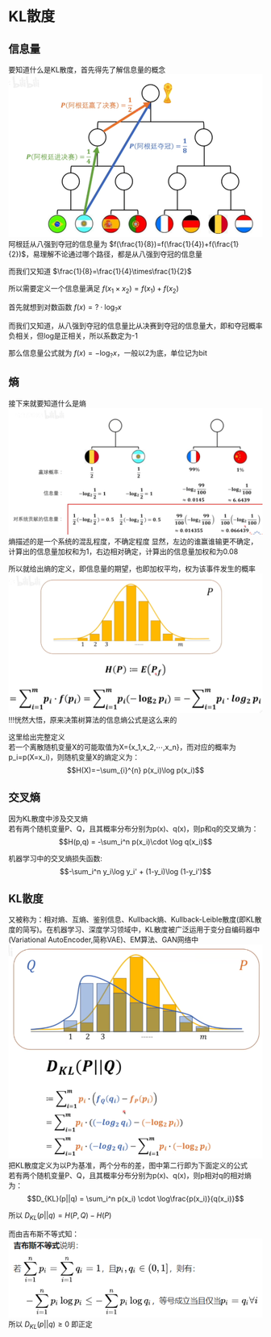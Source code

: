 # KL散度
## 信息量
要知道什么是KL散度，首先得先了解信息量的概念
![Alt text](https://raw.githubusercontent.com/Cccccz-x/md/master/image.png)
阿根廷从八强到夺冠的信息量为 $f(\frac{1}{8})=f(\frac{1}{4})+f(\frac{1}{2})$，易理解不论通过哪个路径，都是从八强到夺冠的信息量

而我们又知道 $\frac{1}{8}=\frac{1}{4}\times\frac{1}{2}$

所以需要定义一个信息量满足 $f(x_1 \times x_2) = f(x_1) + f(x_2)$

首先就想到对数函数 $f(x) = ?\cdot \log_?x$

而我们又知道，从八强到夺冠的信息量比从决赛到夺冠的信息量大，即和夺冠概率负相关，但log是正相关，所以系数定为-1

那么信息量公式就为 $f(x)=-\log_?x$，一般以2为底，单位记为bit

## 熵
接下来就要知道什么是熵
![Alt text](https://raw.githubusercontent.com/Cccccz-x/md/master/image-1.png)
熵描述的是一个系统的混乱程度，不确定程度
显然，左边的谁赢谁输更不确定，计算出的信息量加权和为1，右边相对确定，计算出的信息量加权和为0.08

所以就给出熵的定义，即信息量的期望，也即加权平均，权为该事件发生的概率
![Alt text](https://raw.githubusercontent.com/Cccccz-x/md/master/image-2.png)
!!!恍然大悟，原来决策树算法的信息熵公式是这么来的

这里给出完整定义  
若一个离散随机变量X的可能取值为X={x_1,x_2,⋯,x_n}，而对应的概率为p_i=p(X=x_i)，则随机变量X的熵定义为：
$$H(X)=−\sum_{i}^{n} p(x_i)\log p(x_i)$$

## 交叉熵
因为KL散度中涉及交叉熵  
若有两个随机变量P、Q，且其概率分布分别为p(x)、q(x)，则p和q的交叉熵为：
$$H(p,q) = -\sum_i^n p(x_i)\cdot \log q(x_i)$$

机器学习中的交叉熵损失函数:
$$-\sum_i^n y_i\log y_i' + (1-y_i)\log (1-y_i')$$

## KL散度
又被称为：相对熵、互熵、鉴别信息、Kullback熵、Kullback-Leible散度(即KL散度的简写)。在机器学习、深度学习领域中，KL散度被广泛运用于变分自编码器中(Variational AutoEncoder,简称VAE)、EM算法、GAN网络中
![Alt text](https://raw.githubusercontent.com/Cccccz-x/md/master/image-3.png)
把KL散度定义为以P为基准，两个分布的差，图中第二行即为下面定义的公式  
若有两个随机变量P、Q，且其概率分布分别为p(x)、q(x)，则p相对q的相对熵为：
$$D_{KL}(p||q) = \sum_i^n p(x_i) \cdot \log\frac{p(x_i)}{q(x_i)}$$

所以 $D_{KL}(p||q)=H(P,Q)-H(P)$

而由吉布斯不等式知：
![Alt text](https://raw.githubusercontent.com/Cccccz-x/md/master/image-4.png)
所以 $D_{KL}(p||q)\geq 0$ 即正定
